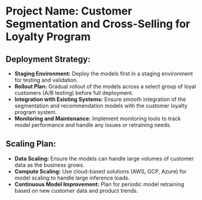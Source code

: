 # Project Name: Customer Segmentation and Cross-Selling for Loyalty Program

## Deployment Strategy:
- **Staging Environment:** Deploy the models first in a staging environment for testing and validation.
- **Rollout Plan:** Gradual rollout of the models across a select group of loyal customers (A/B testing) before full deployment.
- **Integration with Existing Systems:** Ensure smooth integration of the segmentation and recommendation models with the customer loyalty program system.
- **Monitoring and Maintenance:** Implement monitoring tools to track model performance and handle any issues or retraining needs.

## Scaling Plan:
- **Data Scaling:** Ensure the models can handle large volumes of customer data as the business grows.
- **Compute Scaling:** Use cloud-based solutions (AWS, GCP, Azure) for model scaling to handle large inference loads.
- **Continuous Model Improvement:** Plan for periodic model retraining based on new customer data and product trends.
